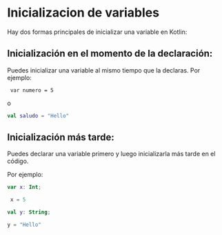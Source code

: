 # Inicializacion de variables

Hay dos formas principales de inicializar una variable en Kotlin:

## Inicialización en el momento de la declaración: 
Puedes inicializar una variable al mismo tiempo que la declaras. 
Por ejemplo:

```kotlinn
 var numero = 5 
```
o

```kotlin
val saludo = "Hello"
```

## Inicialización más tarde: 
Puedes declarar una variable primero y luego inicializarla más tarde en el código. 

Por ejemplo: 

```kotlin
var x: Int;

 x = 5 
 ```

```kotlin
val y: String;

y = "Hello"
```
